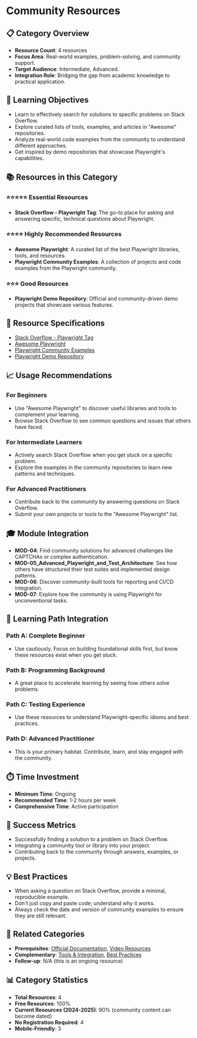 # Community Resources

## 📋 Category Overview
- **Resource Count**: 4 resources
- **Focus Area**: Real-world examples, problem-solving, and community support.
- **Target Audience**: Intermediate, Advanced.
- **Integration Role**: Bridging the gap from academic knowledge to practical application.

## 🎯 Learning Objectives
- Learn to effectively search for solutions to specific problems on Stack Overflow.
- Explore curated lists of tools, examples, and articles in "Awesome" repositories.
- Analyze real-world code examples from the community to understand different approaches.
- Get inspired by demo repositories that showcase Playwright's capabilities.

## 📚 Resources in this Category

### ⭐⭐⭐⭐⭐ Essential Resources
- **Stack Overflow - Playwright Tag**: The go-to place for asking and answering specific, technical questions about Playwright.

### ⭐⭐⭐⭐ Highly Recommended Resources
- **Awesome Playwright**: A curated list of the best Playwright libraries, tools, and resources.
- **Playwright Community Examples**: A collection of projects and code examples from the Playwright community.

### ⭐⭐⭐ Good Resources
- **Playwright Demo Repository**: Official and community-driven demo projects that showcase various features.

## 🔗 Resource Specifications
- [Stack Overflow - Playwright Tag](../specifications/04-community-resources/stackoverflow-playwright-tag.md)
- [Awesome Playwright](../specifications/04-community-resources/awesome-playwright.md)
- [Playwright Community Examples](../specifications/04-community-resources/playwright-community-examples.md)
- [Playwright Demo Repository](../specifications/04-community-resources/playwright-demo-repository.md)

## 📈 Usage Recommendations

### For Beginners
- Use "Awesome Playwright" to discover useful libraries and tools to complement your learning.
- Browse Stack Overflow to see common questions and issues that others have faced.

### For Intermediate Learners
- Actively search Stack Overflow when you get stuck on a specific problem.
- Explore the examples in the community repositories to learn new patterns and techniques.

### For Advanced Practitioners
- Contribute back to the community by answering questions on Stack Overflow.
- Submit your own projects or tools to the "Awesome Playwright" list.

## 🎓 Module Integration
- **MOD-04**: Find community solutions for advanced challenges like CAPTCHAs or complex authentication.
- **MOD-05_Advanced_Playwright_and_Test_Architecture**: See how others have structured their test suites and implemented design patterns.
- **MOD-06**: Discover community-built tools for reporting and CI/CD integration.
- **MOD-07**: Explore how the community is using Playwright for unconventional tasks.

## 🔄 Learning Path Integration

### Path A: Complete Beginner
- Use cautiously. Focus on building foundational skills first, but know these resources exist when you get stuck.

### Path B: Programming Background
- A great place to accelerate learning by seeing how others solve problems.

### Path C: Testing Experience
- Use these resources to understand Playwright-specific idioms and best practices.

### Path D: Advanced Practitioner
- This is your primary habitat. Contribute, learn, and stay engaged with the community.

## ⏱️ Time Investment
- **Minimum Time**: Ongoing
- **Recommended Time**: 1-2 hours per week
- **Comprehensive Time**: Active participation

## 🎯 Success Metrics
- Successfully finding a solution to a problem on Stack Overflow.
- Integrating a community tool or library into your project.
- Contributing back to the community through answers, examples, or projects.

## 💡 Best Practices
- When asking a question on Stack Overflow, provide a minimal, reproducible example.
- Don't just copy and paste code; understand why it works.
- Always check the date and version of community examples to ensure they are still relevant.

## 🔄 Related Categories
- **Prerequisites**: [Official Documentation](./01-official-documentation.md), [Video Resources](./03-video-resources.md)
- **Complementary**: [Tools & Integration](./05-tools-integration.md), [Best Practices](./07-best-practices.md)
- **Follow-up**: N/A (this is an ongoing resource)

## 📊 Category Statistics
- **Total Resources**: 4
- **Free Resources**: 100%
- **Current Resources (2024-2025)**: 90% (community content can become dated)
- **No Registration Required**: 4
- **Mobile-Friendly**: 3